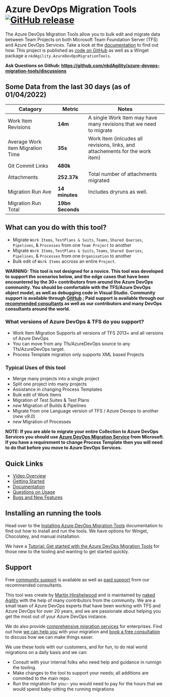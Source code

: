 # Azure DevOps Migration Tools [![GitHub release](https://img.shields.io/github/v/release/nkdAgility/azure-devops-migration-tools)](https://github.com/nkdAgility/azure-devops-migration-tools/releases) 

The Azure DevOps Migration Tools allow you to bulk edit and migrate data between Team Projects on both Microsoft Team Foundation Server (TFS) and Azure DevOps Services. Take a look at the  [documentation](https://devopsmigration.io/) to find out how. This project is published as [code on GitHub](https://github.com/nkdAgility/azure-devops-migration-tools/) as well as a Winget package a `nkdAgility.AzureDevOpsMigrationTools`.

**Ask Questions on Github: https://github.com/nkdAgility/azure-devops-migration-tools/discussions**

## Some Data from the last 30 days (as of 01/04/2022)

| Catagory  | Metric | Notes |
| ------------- | ------------- | ------------- |
| Work Item Revisions | **14m** | A single Work Item may have many revisions that we need to migrate |
| Average Work item Migration Time  | **35s** | Work Item (inlcudes all revisions, links, and attachements for the work item) |
| Git Commit Links  | **480k** |  |
| Attachments | **252.37k**  | Total number of attachments migrated |
| Migration Run Ave  | **14 minutes** | Includes dryruns as well.  |
| Migration Run Total   |  **19bn Seconds** |  |


## What can you do with this tool?

- Migrate `Work Items`, `TestPlans & Suits`, `Teams`, `Shared Queries`, `Pipelines`, & `Processes` from one `Team Project` to another
- Migrate `Work Items`, `TestPlans & Suits`, `Teams`, `Shared Queries`, `Pipelines`, & `Processes` from one `Organisation` to another
- Bulk edit of `Work Items` accross an entire `Project`.

**WARNING: This tool is not designed for a novice. This tool was developed to support the scenarios below, and the edge cases that have been encountered by the 30+ contributors from around the Azure DevOps community. You should be comfortable with the TFS/Azure DevOps object model, as well as debugging code in Visual Studio.**
**Community support is available through [GitHub](https://github.com/nkdAgility/azure-devops-migration-tools/discussions) ; Paid support is available through our [recommended consultants](https://devopsmigration.io/support) as well as our contributors and many DevOps consultants around the world.**

### What versions of Azure DevOps & TFS do you support?

- Work Item Migration Supports all versions of TFS 2013+ and all versions of Azure DevOps
- You can move from any Tfs/AzureDevOps source to any Tfs/AzureDevOps target.
- Process Template migration only supports XML based Projects

### Typical Uses of this tool

- Merge many projects into a single project
- Split one project into many projects
- Assistance in changing Process Templates
- Bulk edit of Work Items
- Migration of Test Suites & Test Plans
- _new_ Migration of Builds & Pipelines
- Migrate from one Language version of TFS / Azure Devops to another (*new v9.0*)
- _new_  Migration of Processes

**NOTE: If you are able to migrate your entire Collection to Azure DevOps Services you should use [Azure DevOps Migration Service](https://azure.microsoft.com/services/devops/migrate/) from Microsoft. If you have a requirement to change Process Template then you will need to do that before you move to Azure DevOps Services.**

## Quick Links

 - [Video Overview](https://www.youtube.com/watch?v=RCJsST0xBCE)
 - [Getting Started](https://devopsmigration.io/)
 - [Documentation](https://devopsmigration.io/docs)
 - [Questions on Usage](https://stackoverflow.com/questions/tagged/azure-devops-migration-tools)
 - [Bugs and New Features](https://github.com/nkdAgility/azure-devops-migration-tools)

 ## Installing an running the tools

Head over to the [Installing Azure DevOps Migration Tools](https://devopsmigration.io/docs/setup/installation/) documentation to find out how to install and run the tools. We have options for Winget, Chocolatey, and manual installation.

We have a [Tutorial: Get started with the Azure DevOps Migration Tools](https://devopsmigration.io/docs/get-started/getting-started/) for those new to the tooling and wanting to get started quickly. 

## Support

Free [community support](https://devopsmigration.io/support) is available as well as [paid support](https://devopsmigration.io/support) from our recommended consultants.

This tool was create by [Martin Hinshelwood](https://www.linkedin.com/in/martinhinshelwood/) and is maintained by [naked Agility](https://nkdagility.com) with the help of many contributors from the community. We are a small team of Azure DevOps experts that have been working with TFS and Azure DevOps for over 20 years, and we are passionate about helping you get the most out of your Azure DevOps instance.

We do also provide [comprehensive migration services](https://nkdagility.com/capabilities/azure-devops-migration-services/) for enterprises. Find out how [we can help you](https://nkdagility.com/capabilities/azure-devops-migration-services/) with your migration and [book a free consultation](https://nkdagility.com/capabilities/azure-devops-migration-services/) to discuss how we can make things easer.

We use these tools with our customers, and for fun, to do real world migrations on a daily basis and we can:

 - Consult with your internal folks who need help and guidance in runnign the tooling.
 - Make changes to the tool to support your needs; all additions are commited to the main repo.
 - Run the migration for you:- you would need to pay for the hours that we would spend baby-sitting the running migrations